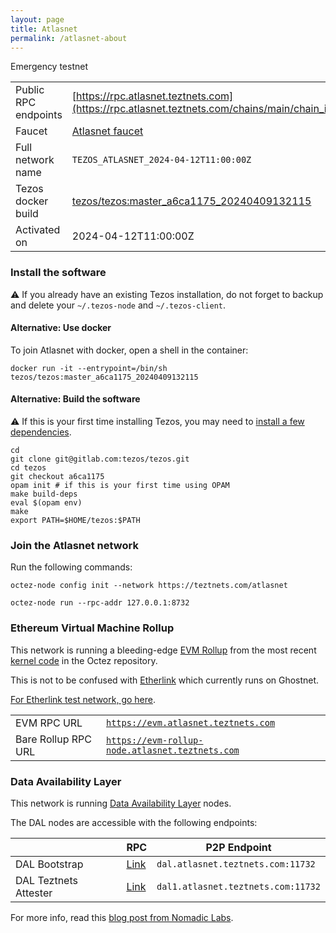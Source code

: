 ```yaml
---
layout: page
title: Atlasnet
permalink: /atlasnet-about
---
```


Emergency testnet

| | |
|-------|---------------------|
| Public RPC endpoints | [https://rpc.atlasnet.teztnets.com](https://rpc.atlasnet.teztnets.com/chains/main/chain_id)<br/> |
| Faucet | [Atlasnet faucet](https://faucet.atlasnet.teztnets.com) |
| Full network name | `TEZOS_ATLASNET_2024-04-12T11:00:00Z` |
| Tezos docker build | [tezos/tezos:master_a6ca1175_20240409132115](https://hub.docker.com/r/tezos/tezos/tags?page=1&ordering=last_updated&name=master_a6ca1175_20240409132115) |
| Activated on | 2024-04-12T11:00:00Z |





### Install the software

⚠️  If you already have an existing Tezos installation, do not forget to backup and delete your `~/.tezos-node` and `~/.tezos-client`.



#### Alternative: Use docker

To join Atlasnet with docker, open a shell in the container:

```
docker run -it --entrypoint=/bin/sh tezos/tezos:master_a6ca1175_20240409132115
```


#### Alternative: Build the software

⚠️  If this is your first time installing Tezos, you may need to [install a few dependencies](https://tezos.gitlab.io/introduction/howtoget.html#setting-up-the-development-environment-from-scratch).

```
cd
git clone git@gitlab.com:tezos/tezos.git
cd tezos
git checkout a6ca1175
opam init # if this is your first time using OPAM
make build-deps
eval $(opam env)
make
export PATH=$HOME/tezos:$PATH
```

### Join the Atlasnet network

Run the following commands:

```
octez-node config init --network https://teztnets.com/atlasnet

octez-node run --rpc-addr 127.0.0.1:8732
```


### Ethereum Virtual Machine Rollup

This network is running a bleeding-edge [EVM Rollup](https://docs.etherlink.com/welcome/what-is-etherlink) from the most recent [kernel code](https://gitlab.com/tezos/tezos/-/tree/master/etherlink) in the Octez repository.

This is not to be confused with [Etherlink](https://docs.etherlink.com/get-started/connect-your-wallet-to-etherlink) which currently runs on Ghostnet.

[For Etherlink test network, go here](https://docs.etherlink.com/get-started/connect-your-wallet-to-etherlink).

| | |
|-------|---------------------|
| EVM RPC URL | [`https://evm.atlasnet.teztnets.com`](https://evm.atlasnet.teztnets.com) |
| Bare Rollup RPC URL | [`https://evm-rollup-node.atlasnet.teztnets.com`](https://evm-rollup-node.atlasnet.teztnets.com/global/block/head) |




### Data Availability Layer

This network is running [Data Availability Layer](https://tezos.gitlab.io/shell/dal.html) nodes.


The DAL nodes are accessible with the following endpoints:

| | RPC | P2P Endpoint |
|------------|---------|--------------|
| DAL Bootstrap | [Link](https://dal-bootstrap-rpc.atlasnet.teztnets.com/p2p/gossipsub/scores) | `dal.atlasnet.teztnets.com:11732` |
| DAL Teztnets Attester | [Link](https://dal-attester-rpc.atlasnet.teztnets.com/p2p/gossipsub/scores) | `dal1.atlasnet.teztnets.com:11732` |


For more info, read this [blog post from Nomadic Labs](https://research-development.nomadic-labs.com/data-availability-layer-tezos.html).



